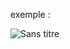 exemple :

![Sans titre](https://github.com/fk-crafter/html-css-js-mouse/assets/127132293/535eb7b2-8f81-489b-8a69-f67f3f3f6a78)
